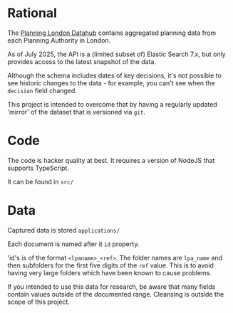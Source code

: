 # Rational

The [Planning London Datahub][PLD] contains aggregated planning data from each Planning Authority in London.

As of July 2025, the  API is a (limited subset of) Elastic Search 7.x, but only provides access to the latest snapshot of the data.

Although the schema includes dates of key decisions, it's not possible to see historic changes to the data - for example, you can't see when the `decision` field changed.

This project is intended to overcome that by having a regularly updated 'mirror' of the dataset that is versioned via `git`. 

# Code

The code is hacker quality at best. It requires a version of NodeJS that supports TypeScript.

It can be found in `src/`


# Data

Captured data is stored `applications/` 

Each document is named after it `id` property. 

'id's is of the format `<lpaname>_<ref>`. The folder names are `lpa_name` and then subfolders for the first five digits of the `ref` value. This is to avoid having very large folders which have been known to cause problems.

If you intended to use this data for research, be aware that many fields contain values outside of the documented range. Cleansing is outside the scope of this project.


[PLD]: https://www.london.gov.uk/programmes-strategies/planning/digital-planning/planning-london-datahub?ac-60574=60566
